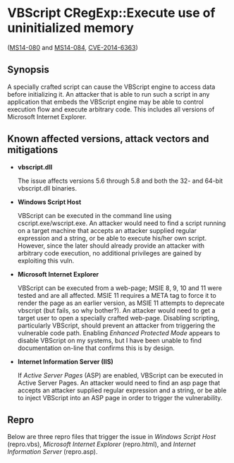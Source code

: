 VBScript CRegExp::Execute use of uninitialized memory
=====================================================
([MS14-080][] and [MS14-084][], [CVE-2014-6363][])

[MS14-080]: https://technet.microsoft.com/en-us/library/security/MS14-080
[MS14-084]: https://technet.microsoft.com/en-us/library/security/MS14-084
[CVE-2014-6363]: http://www.cve.mitre.org/cgi-bin/cvename.cgi?name=CVE-2014-6363

Synopsis
--------
A specially crafted script can cause the VBScript engine to access data before
initializing it. An attacker that is able to run such a script in any
application that embeds the VBScript engine may be able to control execution
flow and execute arbitrary code. This includes all versions of Microsoft
Internet Explorer.

Known affected versions, attack vectors and mitigations
-------------------------------------------------------
* **vbscript.dll**
  
  The issue affects versions 5.6 through 5.8 and both the 32- and 64-bit
  vbscript.dll binaries.

* **Windows Script Host**
  
  VBScript can be executed in the command line using cscript.exe/wscript.exe.
  An attacker would need to find a script running on a target machine that
  accepts an attacker supplied regular expression and a string, or be able to
  execute his/her own script. However, since the later should already provide
  an attacker with arbitrary code execution, no additional privileges are
  gained by exploiting this vuln.
* **Microsoft Internet Explorer**
  
  VBScript can be executed from a web-page; MSIE 8, 9, 10 and 11 were tested
  and are all affected. MSIE 11 requires a META tag to force it to render the
  page as an earlier version, as MSIE 11 attempts to deprecate vbscript (but
  fails, so why bother?).
  An attacker would need to get a target user to open a specially crafted
  web-page. Disabling scripting, particularly VBScript, should prevent an
  attacker from triggering the vulnerable code path.
  Enabling *Enhanced Protected Mode* appears to disable VBScript on my
  systems, but I have been unable to find documentation on-line that confirms
  this is by design.
* **Internet Information Server (IIS)**
  
  If *Active Server Pages* (ASP) are enabled, VBScript can be executed in Active
  Server Pages. An attacker would need to find an asp page that accepts an
  attacker supplied regular expression and a string, or be able to inject
  VBScript into an ASP page in order to trigger the vulnerability.

Repro
-----
Below are three repro files that trigger the issue in *Windows Script Host*
(repro.vbs), *Microsoft Internet Explorer* (repro.html), and *Internet
Information Server* (repro.asp).